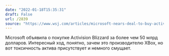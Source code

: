```yaml
---
date: "2022-01-18T15:35:31"
draft: False
url: /2839
source: "https://www.wsj.com/articles/microsoft-nears-deal-to-buy-activision-blizzard-for-more-than-50-billion-11642512435"
---
```


Microsoft объявила о покупке Activision Blizzard за более чем 50 млрд долларов. Интересный ход, понятно, зачем это производителю XBox, но вот токсичность актива присутствует и немного смущает.
